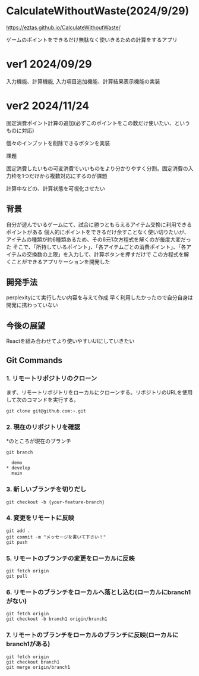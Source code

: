 # CalculateWithoutWaste(2024/9/29)

https://eztas.github.io/CalculateWithoutWaste/

ゲームのポイントをできるだけ無駄なく使いきるための計算をするアプリ

# ver1 2024/09/29
入力機能、計算機能, 入力項目追加機能、計算結果表示機能の実装

# ver2 2024/11/24
固定消費ポイント計算の追加(必ずこのポイントをこの数だけ使いたい、というものに対応)

個々のインプットを削除できるボタンを実装

課題

固定消費したいもの可変消費でいいものをより分かりやすく分割。固定消費の入力枠を1つだけから複数対応にするのが課題

計算中などの、計算状態を可視化させたい

## 背景
自分が遊んでいるゲームにて、試合に勝つともらえるアイテム交換に利用できるポイントがある
個人的にポイントをできるだけ余すことなく使い切りたいが、アイテムの種類が約6種類あるため、その6元1次方程式を解くのが毎度大変だった
そこで、「所持しているポイント」、「各アイテムごとの消費ポイント」、「各アイテムの交換数の上限」を入力して、計算ボタンを押すだけで
この方程式を解くことができるアプリケーションを開発した
## 開発手法
perplexityにて実行したい内容を与えて作成
早く利用したかったので自分自身は開発に携わっていない
## 今後の展望
Reactを組み合わせてより使いやすいUIにしていきたい

## Git Commands

### 1. リモートリポジトリのクローン

まず、リモートリポジトリをローカルにクローンする。リポジトリのURLを使用して次のコマンドを実行する。

```
git clone git@github.com:~.git
```

### 2. 現在のリポジトリを確認
*のところが現在のブランチ

```
git branch
```

```
  demo
* develop
  main
```

### 3. 新しいブランチを切りだし

```
git checkout -b {your-feature-branch}
```

### 4. 変更をリモートに反映

```
git add .
git commit -m "メッセージを書いて下さい！"
git push
```

### 5. リモートのブランチの変更をローカルに反映

```
git fetch origin
git pull
```

### 6. リモートのブランチをローカルへ落とし込む(ローカルにbranch1がない)
```
git fetch origin
git checkout -b branch1 origin/branch1
```
### 7. リモートのブランチをローカルのブランチに反映(ローカルにbranch1がある)
```
git fetch origin
git checkout branch1
git merge origin/branch1
```
